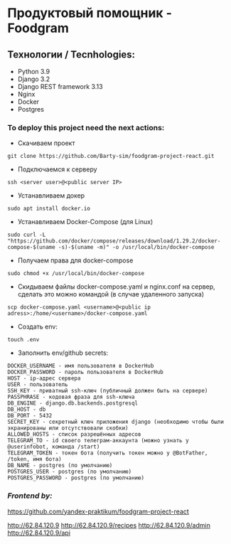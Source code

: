 # Продуктовый помощник - Foodgram


## Технологии / Tecnhologies:
- Python 3.9
- Django 3.2
- Django REST framework 3.13
- Nginx
- Docker
- Postgres



### To deploy this project need the next actions:
- Скачиваем проект
```
git clone https://github.com/Barty-sim/foodgram-project-react.git
```
- Подключаемся к серверу
```
ssh <server user>@<public server IP>
```
- Устанавливаем докер
```
sudo apt install docker.io
```
- Устанавливаем Docker-Compose (для Linux)
```
sudo curl -L "https://github.com/docker/compose/releases/download/1.29.2/docker-compose-$(uname -s)-$(uname -m)" -o /usr/local/bin/docker-compose
```
- Получаем права для docker-compose
```
sudo chmod +x /usr/local/bin/docker-compose
```
- Скидываем файлы docker-compose.yaml и nginx.conf на сервер, сделать это можно командой (в случае удаленного запуска)
```
scp docker-compose.yaml <username>@<public ip adress>:/home/<username>/docker-compose.yaml
```
- Создать env:
```
touch .env
```
- Заполнить env/github secrets:
```
DOCKER_USERNAME - имя пользователя в DockerHub
DOCKER_PASSWORD - пароль пользователя в DockerHub
HOST - ip-адрес сервера
USER - пользователь
SSH_KEY - приватный ssh-ключ (публичный должен быть на сервере)
PASSPHRASE - кодовая фраза для ssh-ключа
DB_ENGINE - django.db.backends.postgresql
DB_HOST - db
DB_PORT - 5432
SECRET_KEY - секретный ключ приложения django (необходимо чтобы были экранированы или отсутствовали скобки)
ALLOWED_HOSTS - список разрешённых адресов
TELEGRAM_TO - id своего телеграм-аккаунта (можно узнать у @userinfobot, команда /start)
TELEGRAM_TOKEN - токен бота (получить токен можно у @BotFather, /token, имя бота)
DB_NAME - postgres (по умолчанию)
POSTGRES_USER - postgres (по умолчанию)
POSTGRES_PASSWORD - postgres (по умолчанию)
```

### *Frontend by:*
https://github.com/yandex-praktikum/foodgram-project-react

http://62.84.120.9
http://62.84.120.9/recipes
http://62.84.120.9/admin
http://62.84.120.9/api
